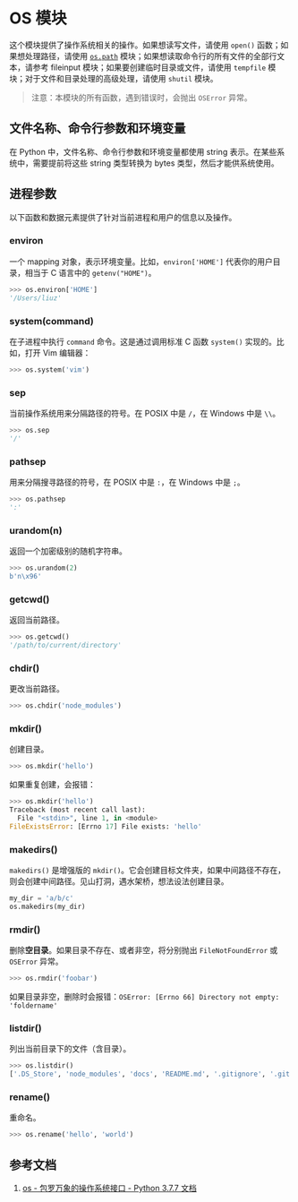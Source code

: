 # OS 模块

这个模块提供了操作系统相关的操作。如果想读写文件，请使用 `open()` 函数；如果想处理路径，请使用 [`os.path`][1] 模块；如果想读取命令行的所有文件的全部行文本，请参考 fileinput 模块；如果要创建临时目录或文件，请使用 `tempfile` 模块；对于文件和目录处理的高级处理，请使用 `shutil` 模块。

>  注意：本模块的所有函数，遇到错误时，会抛出 `OSError` 异常。

## 文件名称、命令行参数和环境变量

在 Python 中，文件名称、命令行参数和环境变量都使用 string 表示。在某些系统中，需要提前将这些 string 类型转换为 bytes 类型，然后才能供系统使用。

## 进程参数

以下函数和数据元素提供了针对当前进程和用户的信息以及操作。

### environ

一个 mapping 对象，表示环境变量。比如，`environ['HOME']` 代表你的用户目录，相当于 C 语言中的 `getenv("HOME")`。

```py
>>> os.environ['HOME']
'/Users/liuz'
```

### system(command)

在子进程中执行 `command` 命令。这是通过调用标准 C 函数 `system()` 实现的。比如，打开 Vim 编辑器：

```py
>>> os.system('vim')
```

### sep

当前操作系统用来分隔路径的符号。在 POSIX 中是 `/`，在 Windows 中是 `\\`。

```py
>>> os.sep
'/'
```

### pathsep

用来分隔搜寻路径的符号，在 POSIX 中是 `:`，在 Windows 中是 `;`。

```py
>>> os.pathsep
':'
```

### urandom(n)

返回一个加密级别的随机字符串。

```py
>>> os.urandom(2)
b'n\x96'
```

### getcwd()

返回当前路径。

```py
>>> os.getcwd()
'/path/to/current/directory'
```

### chdir()

更改当前路径。

```py
>>> os.chdir('node_modules')
```

### mkdir()

创建目录。

```py
>>> os.mkdir('hello')
```

如果重复创建，会报错：

```py
>>> os.mkdir('hello')
Traceback (most recent call last):
  File "<stdin>", line 1, in <module>
FileExistsError: [Errno 17] File exists: 'hello'
```

### makedirs()

`makedirs()` 是增强版的 `mkdir()`。它会创建目标文件夹，如果中间路径不存在，则会创建中间路径。见山打洞，遇水架桥，想法设法创建目录。

```py
my_dir = 'a/b/c'
os.makedirs(my_dir)
```

### rmdir()

删除**空目录**。如果目录不存在、或者非空，将分别抛出 `FileNotFoundError` 或 `OSError` 异常。

```py
>>> os.rmdir('foobar')
```

如果目录非空，删除时会报错：`OSError: [Errno 66] Directory not empty: 'foldername'`

### listdir()

列出当前目录下的文件（含目录）。

```py
>>> os.listdir()
['.DS_Store', 'node_modules', 'docs', 'README.md', '.gitignore', '.git', 'assets']
```

### rename()

重命名。

```py
>>> os.rename('hello', 'world')
```

## 参考文档

1. [os - 包罗万象的操作系统接口 - Python 3.7.7 文档](https://docs.python.org/3.7/library/os.html)

[1]: ./os.path.md "os.path"